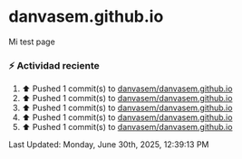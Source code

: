 # danvasem.github.io
Mi test page

### :zap: Actividad reciente
<!--RECENT_ACTIVITY:start-->
1. ⬆️ Pushed 1 commit(s) to [danvasem/danvasem.github.io](https://github.com/danvasem/danvasem.github.io)<br>
2. ⬆️ Pushed 1 commit(s) to [danvasem/danvasem.github.io](https://github.com/danvasem/danvasem.github.io)<br>
3. ⬆️ Pushed 1 commit(s) to [danvasem/danvasem.github.io](https://github.com/danvasem/danvasem.github.io)<br>
4. ⬆️ Pushed 1 commit(s) to [danvasem/danvasem.github.io](https://github.com/danvasem/danvasem.github.io)<br>
5. ⬆️ Pushed 1 commit(s) to [danvasem/danvasem.github.io](https://github.com/danvasem/danvasem.github.io)<br>
<!--RECENT_ACTIVITY:end-->

<!--RECENT_ACTIVITY:last_update-->
Last Updated: Monday, June 30th, 2025, 12:39:13 PM
<!--RECENT_ACTIVITY:last_update_end-->
